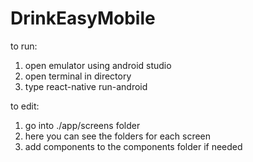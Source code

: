 # DrinkEasyMobile

to run:
1. open emulator using android studio
2. open terminal in directory
3. type react-native run-android


to edit:

1. go into ./app/screens folder
2. here you can see the folders for each screen
3. add components to the components folder if needed
